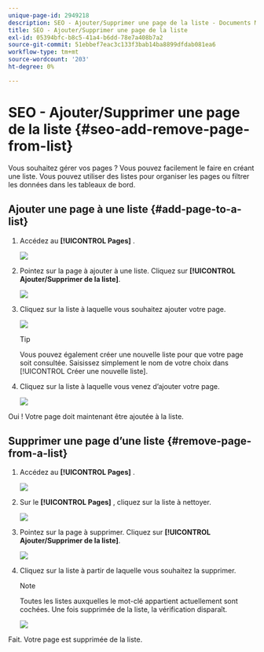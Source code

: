 ```yaml
---
unique-page-id: 2949218
description: SEO - Ajouter/Supprimer une page de la liste - Documents Marketo - Documentation du produit
title: SEO - Ajouter/Supprimer une page de la liste
exl-id: 05394bfc-b8c5-41a4-b6dd-78e7a408b7a2
source-git-commit: 51ebbef7eac3c133f3bab14ba8899dfdab081ea6
workflow-type: tm+mt
source-wordcount: '203'
ht-degree: 0%

---
```


# SEO - Ajouter/Supprimer une page de la liste {#seo-add-remove-page-from-list}

Vous souhaitez gérer vos pages ? Vous pouvez facilement le faire en créant une liste. Vous pouvez utiliser des listes pour organiser les pages ou filtrer les données dans les tableaux de bord.

## Ajouter une page à une liste {#add-page-to-a-list}

1. Accédez au **[!UICONTROL Pages]** .

   ![](assets/image2014-9-18-13-3a2-3a49.png)

1. Pointez sur la page à ajouter à une liste. Cliquez sur **[!UICONTROL Ajouter/Supprimer de la liste]**.

   ![](assets/image2014-9-18-13-3a2-3a53.png)

1. Cliquez sur la liste à laquelle vous souhaitez ajouter votre page.

   ![](assets/image2014-9-18-13-3a3-3a13.png)

   >[!TIP]
   >
   >Vous pouvez également créer une nouvelle liste pour que votre page soit consultée. Saisissez simplement le nom de votre choix dans [!UICONTROL Créer une nouvelle liste].

1. Cliquez sur la liste à laquelle vous venez d’ajouter votre page.

   ![](assets/image2014-9-18-13-3a3-3a40.png)

Oui ! Votre page doit maintenant être ajoutée à la liste.

## Supprimer une page d’une liste {#remove-page-from-a-list}

1. Accédez au **[!UICONTROL Pages]** .

   ![](assets/image2014-9-18-13-3a3-3a45.png)

1. Sur le **[!UICONTROL Pages]** , cliquez sur la liste à nettoyer.

   ![](assets/image2014-9-18-13-3a3-3a59.png)

1. Pointez sur la page à supprimer. Cliquez sur **[!UICONTROL Ajouter/Supprimer de la liste]**.

   ![](assets/image2014-9-18-13-3a4-3a3.png)

1. Cliquez sur la liste à partir de laquelle vous souhaitez la supprimer.

   >[!NOTE]
   >
   >Toutes les listes auxquelles le mot-clé appartient actuellement sont cochées. Une fois supprimée de la liste, la vérification disparaît.

   ![](assets/image2014-9-18-13-3a5-3a40.png)

Fait. Votre page est supprimée de la liste.
